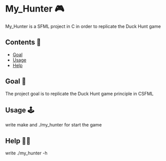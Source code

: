 
# My_Hunter 🎮

My_Hunter is a SFML project in C in order to replicate the Duck Hunt game


## Contents 📌

 - [Goal](https://awesomeopensource.com/project/elangosundar/awesome-README-templates)
 - [Usage](https://github.com/matiassingers/awesome-readme)
 - [Help](https://bulldogjob.com/news/449-how-to-write-a-good-readme-for-your-github-project)


## Goal 🎯

The project goal is to replicate the Duck Hunt game principle in CSFML 

## Usage 🕹

write make and ./my_hunter for start the game

## Help 👋🏻

write ./my_hunter -h
